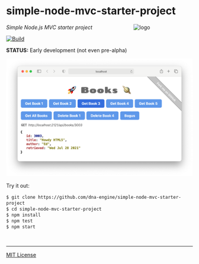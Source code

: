 # simple-node-mvc-starter-project
<img src=https://dna-engine.org/graphics/dna-logo.png align=right width=160 alt=logo>

_Simple Node.js MVC starter project_

[![Build](https://github.com/dna-engine/simple-node-mvc-starter-project/workflows/build/badge.svg)](https://github.com/dna-engine/simple-node-mvc-starter-project/actions/workflows/run-spec-on-push.yaml)

**STATUS:** Early development (not even pre-alpha)

![screenshot](screenshot.png)

Try it out:
```
$ git clone https://github.com/dna-engine/simple-node-mvc-starter-project
$ cd simple-node-mvc-starter-project
$ npm install
$ npm test
$ npm start
```

<br>

---
[MIT License](LICENSE.txt)
